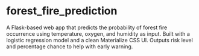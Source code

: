 # forest_fire_prediction
A Flask-based web app that predicts the probability of forest fire occurrence using temperature, oxygen, and humidity as input. Built with a logistic regression model and a clean Materialize CSS UI. Outputs risk level and percentage chance to help with early warning.
